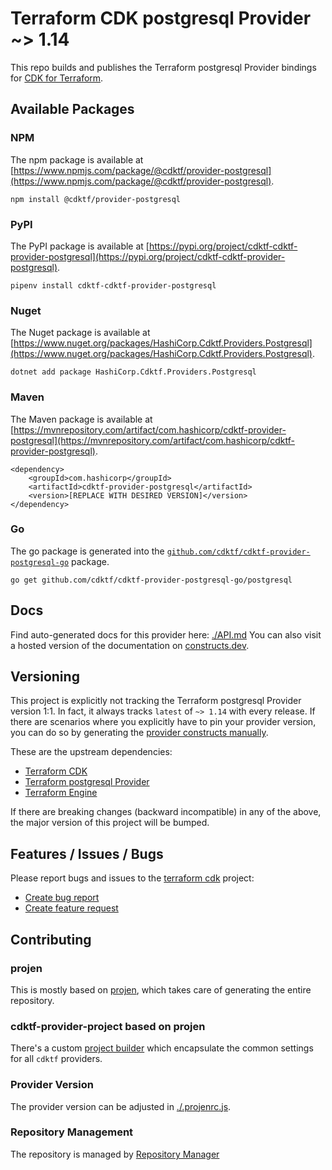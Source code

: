 
# Terraform CDK postgresql Provider ~> 1.14

This repo builds and publishes the Terraform postgresql Provider bindings for [CDK for Terraform](https://cdk.tf).

## Available Packages

### NPM

The npm package is available at [https://www.npmjs.com/package/@cdktf/provider-postgresql](https://www.npmjs.com/package/@cdktf/provider-postgresql).

`npm install @cdktf/provider-postgresql`

### PyPI

The PyPI package is available at [https://pypi.org/project/cdktf-cdktf-provider-postgresql](https://pypi.org/project/cdktf-cdktf-provider-postgresql).

`pipenv install cdktf-cdktf-provider-postgresql`

### Nuget

The Nuget package is available at [https://www.nuget.org/packages/HashiCorp.Cdktf.Providers.Postgresql](https://www.nuget.org/packages/HashiCorp.Cdktf.Providers.Postgresql).

`dotnet add package HashiCorp.Cdktf.Providers.Postgresql`

### Maven

The Maven package is available at [https://mvnrepository.com/artifact/com.hashicorp/cdktf-provider-postgresql](https://mvnrepository.com/artifact/com.hashicorp/cdktf-provider-postgresql).

```
<dependency>
    <groupId>com.hashicorp</groupId>
    <artifactId>cdktf-provider-postgresql</artifactId>
    <version>[REPLACE WITH DESIRED VERSION]</version>
</dependency>
```


### Go

The go package is generated into the [`github.com/cdktf/cdktf-provider-postgresql-go`](https://github.com/cdktf/cdktf-provider-postgresql-go) package.

`go get github.com/cdktf/cdktf-provider-postgresql-go/postgresql`

## Docs

Find auto-generated docs for this provider here: [./API.md](./API.md)
You can also visit a hosted version of the documentation on [constructs.dev](https://constructs.dev/packages/@cdktf/provider-postgresql).

## Versioning

This project is explicitly not tracking the Terraform postgresql Provider version 1:1. In fact, it always tracks `latest` of `~> 1.14` with every release. If there are scenarios where you explicitly have to pin your provider version, you can do so by generating the [provider constructs manually](https://cdk.tf/imports).

These are the upstream dependencies:

- [Terraform CDK](https://cdk.tf)
- [Terraform postgresql Provider](https://github.com/terraform-providers/terraform-provider-postgresql)
- [Terraform Engine](https://terraform.io)

If there are breaking changes (backward incompatible) in any of the above, the major version of this project will be bumped.

## Features / Issues / Bugs

Please report bugs and issues to the [terraform cdk](https://cdk.tf) project:

- [Create bug report](https://cdk.tf/bug)
- [Create feature request](https://cdk.tf/feature)

## Contributing

### projen

This is mostly based on [projen](https://github.com/eladb/projen), which takes care of generating the entire repository.

### cdktf-provider-project based on projen

There's a custom [project builder](https://github.com/hashicorp/cdktf-provider-project) which encapsulate the common settings for all `cdktf` providers.

### Provider Version

The provider version can be adjusted in [./.projenrc.js](./.projenrc.js).

### Repository Management

The repository is managed by [Repository Manager](https://github.com/hashicorp/cdktf-repository-manager/)
